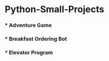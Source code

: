 # Python-Small-Projects

### * Adventure Game 

### * Breakfast Ordering Bot 

###  * Elevator Program
